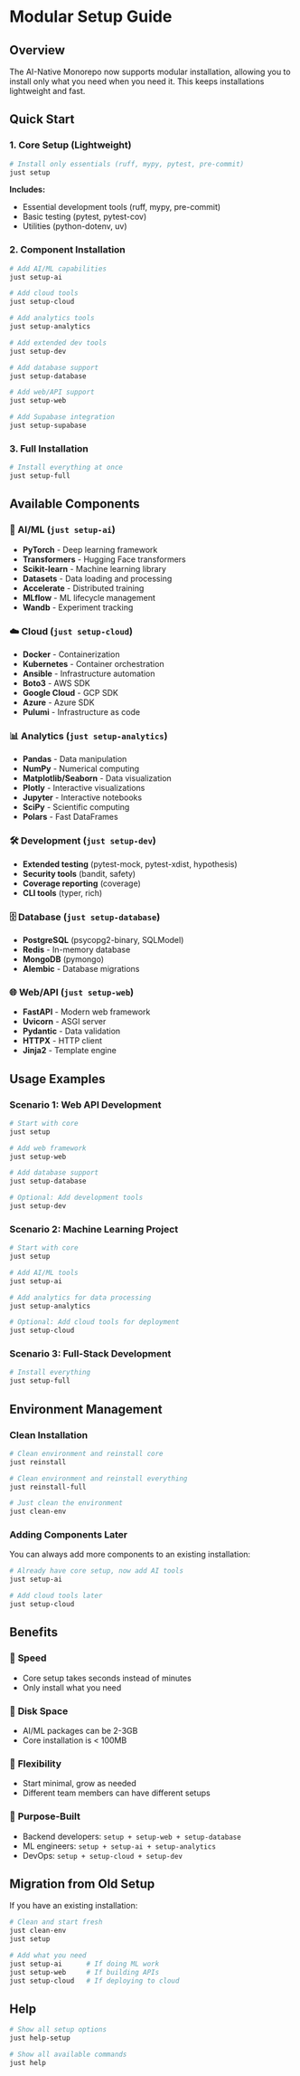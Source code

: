 # Modular Setup Guide

## Overview
The AI-Native Monorepo now supports modular installation, allowing you to install only what you need when you need it. This keeps installations lightweight and fast.

## Quick Start

### 1. Core Setup (Lightweight)
```bash
# Install only essentials (ruff, mypy, pytest, pre-commit)
just setup
```

**Includes:**
- Essential development tools (ruff, mypy, pre-commit)
- Basic testing (pytest, pytest-cov)
- Utilities (python-dotenv, uv)

### 2. Component Installation
```bash
# Add AI/ML capabilities
just setup-ai

# Add cloud tools
just setup-cloud

# Add analytics tools
just setup-analytics

# Add extended dev tools
just setup-dev

# Add database support
just setup-database

# Add web/API support
just setup-web

# Add Supabase integration
just setup-supabase
```

### 3. Full Installation
```bash
# Install everything at once
just setup-full
```

## Available Components

### 🤖 AI/ML (`just setup-ai`)
- **PyTorch** - Deep learning framework
- **Transformers** - Hugging Face transformers
- **Scikit-learn** - Machine learning library
- **Datasets** - Data loading and processing
- **Accelerate** - Distributed training
- **MLflow** - ML lifecycle management
- **Wandb** - Experiment tracking

### ☁️ Cloud (`just setup-cloud`)
- **Docker** - Containerization
- **Kubernetes** - Container orchestration
- **Ansible** - Infrastructure automation
- **Boto3** - AWS SDK
- **Google Cloud** - GCP SDK
- **Azure** - Azure SDK
- **Pulumi** - Infrastructure as code

### 📊 Analytics (`just setup-analytics`)
- **Pandas** - Data manipulation
- **NumPy** - Numerical computing
- **Matplotlib/Seaborn** - Data visualization
- **Plotly** - Interactive visualizations
- **Jupyter** - Interactive notebooks
- **SciPy** - Scientific computing
- **Polars** - Fast DataFrames

### 🛠️ Development (`just setup-dev`)
- **Extended testing** (pytest-mock, pytest-xdist, hypothesis)
- **Security tools** (bandit, safety)
- **Coverage reporting** (coverage)
- **CLI tools** (typer, rich)

### 🗄️ Database (`just setup-database`)
- **PostgreSQL** (psycopg2-binary, SQLModel)
- **Redis** - In-memory database
- **MongoDB** (pymongo)
- **Alembic** - Database migrations

### 🌐 Web/API (`just setup-web`)
- **FastAPI** - Modern web framework
- **Uvicorn** - ASGI server
- **Pydantic** - Data validation
- **HTTPX** - HTTP client
- **Jinja2** - Template engine

## Usage Examples

### Scenario 1: Web API Development
```bash
# Start with core
just setup

# Add web framework
just setup-web

# Add database support
just setup-database

# Optional: Add development tools
just setup-dev
```

### Scenario 2: Machine Learning Project
```bash
# Start with core
just setup

# Add AI/ML tools
just setup-ai

# Add analytics for data processing
just setup-analytics

# Optional: Add cloud tools for deployment
just setup-cloud
```

### Scenario 3: Full-Stack Development
```bash
# Install everything
just setup-full
```

## Environment Management

### Clean Installation
```bash
# Clean environment and reinstall core
just reinstall

# Clean environment and reinstall everything
just reinstall-full

# Just clean the environment
just clean-env
```

### Adding Components Later
You can always add more components to an existing installation:

```bash
# Already have core setup, now add AI tools
just setup-ai

# Add cloud tools later
just setup-cloud
```

## Benefits

### 🚀 **Speed**
- Core setup takes seconds instead of minutes
- Only install what you need

### 💾 **Disk Space**
- AI/ML packages can be 2-3GB
- Core installation is < 100MB

### 🔧 **Flexibility**
- Start minimal, grow as needed
- Different team members can have different setups

### 🎯 **Purpose-Built**
- Backend developers: `setup + setup-web + setup-database`
- ML engineers: `setup + setup-ai + setup-analytics`
- DevOps: `setup + setup-cloud + setup-dev`

## Migration from Old Setup

If you have an existing installation:

```bash
# Clean and start fresh
just clean-env
just setup

# Add what you need
just setup-ai      # If doing ML work
just setup-web     # If building APIs
just setup-cloud   # If deploying to cloud
```

## Help

```bash
# Show all setup options
just help-setup

# Show all available commands
just help
```
